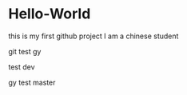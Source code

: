# Hello-World
this is my first github project
I am a chinese student

git test gy

test dev

gy test master
